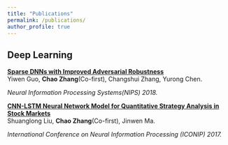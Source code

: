 ```yaml
---
title: "Publications"
permalink: /publications/
author_profile: true
---
```


## Deep Learning

<b>[Sparse DNNs with Improved Adversarial Robustness](http://pkuzc.github.io/publications/nips2018)</b> <br>
Yiwen Guo, <b>Chao Zhang</b>(Co-first), Changshui Zhang, Yurong Chen. 

<i>Neural Information Processing Systems(NIPS) 2018.</i>



<b>[CNN-LSTM Neural Network Model for
Quantitative Strategy Analysis in Stock Markets](http://pkuzc.github.io/publications/iconip2017)</b> <br>
Shuanglong Liu, <b>Chao Zhang</b>(Co-first), Jinwen Ma.

 <i> International Conference on Neural Information Processing (ICONIP) 2017.</i>